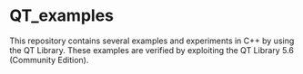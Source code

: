 # QT_examples
This repository contains several examples and experiments in C++ by using the QT Library. These examples are verified by exploiting the QT Library 5.6 (Community Edition).

